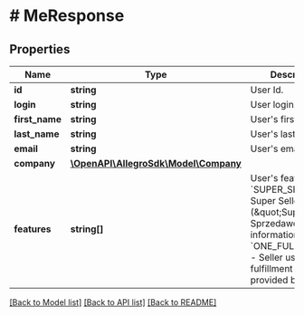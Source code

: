 # # MeResponse

## Properties

Name | Type | Description | Notes
------------ | ------------- | ------------- | -------------
**id** | **string** | User Id. | [optional]
**login** | **string** | User login. | [optional]
**first_name** | **string** | User&#39;s first name. | [optional]
**last_name** | **string** | User&#39;s last name. | [optional]
**email** | **string** | User&#39;s email. | [optional]
**company** | [**\OpenAPI\AllegroSdk\Model\Company**](Company.md) |  | [optional]
**features** | **string[]** | User&#39;s features list:  - &#x60;SUPER_SELLER&#x60; - Super Seller (\&quot;Super Sprzedawca\&quot;) information.  - &#x60;ONE_FULFILLMENT&#x60; - Seller uses the fulfillment service provided by Allegro. | [optional]

[[Back to Model list]](../../README.md#models) [[Back to API list]](../../README.md#endpoints) [[Back to README]](../../README.md)
